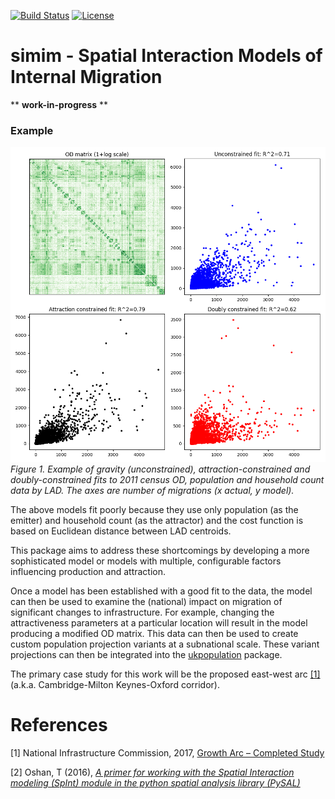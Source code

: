 [![Build Status](https://travis-ci.org/nismod/simim.png?branch=master)](https://travis-ci.org/nismod/simim) [![License](https://img.shields.io/github/license/mashape/apistatus.svg)](https://opensource.org/licenses/MIT)
# simim - Spatial Interaction Models of Internal Migration

** **work-in-progress** **

### Example

![Example fits](doc/img/sim_basic.png)
_Figure 1. Example of gravity (unconstrained), attraction-constrained and doubly-constrained fits to 2011 census OD, population and household count data by LAD. The axes are number of migrations (x actual, y model)._

The above models fit poorly because  they use only population (as the emitter) and household count (as the attractor) and the cost function is based on Euclidean distance between LAD centroids. 

This package aims to address these shortcomings by developing a more sophisticated model or models with multiple, configurable factors influencing production and attraction.

Once a model has been established with a good fit to the data, the model can then be used to examine the (national) impact on migration of significant changes to infrastructure. For example, changing the attractiveness parameters at a particular location will result in the model producing a modified OD matrix. This data can then be used to create custom population projection variants at a subnational scale. These variant projections can then be integrated into the [ukpopulation](https://github.com/nismod/ukpopulation) package.

The primary case study for this work will be the proposed east-west arc [[1]](#references) (a.k.a. Cambridge-Milton Keynes-Oxford corridor).

# References
[1] National Infrastructure Commission, 2017, [Growth Arc – Completed Study](https://www.nic.org.uk/our-work/growth-arc/)

[2] Oshan, T (2016), [_A primer for working with the Spatial Interaction modeling (SpInt) module in the python spatial analysis library (PySAL)_](http://openjournals.wu.ac.at/region/paper_175/175.html) 

